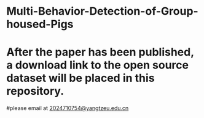 # Multi-Behavior-Detection-of-Group-housed-Pigs
# After the paper has been published, a download link to the open source dataset will be placed in this repository.

#please email at 2024710754@yangtzeu.edu.cn
